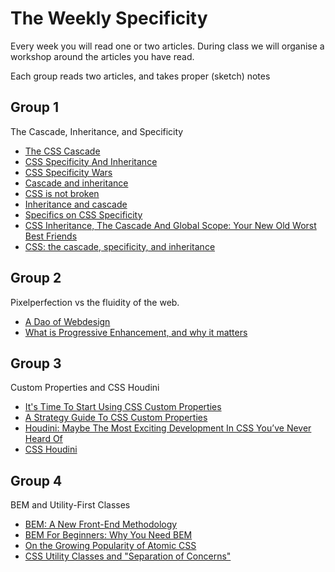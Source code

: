 # The Weekly Specificity

Every week you will read one or two articles. During class we will organise a workshop around the articles you have read.

Each group reads two articles, and takes proper (sketch) notes

## Group 1

The Cascade, Inheritance, and Specificity

- [The CSS Cascade](https://wattenberger.com/blog/css-cascade)
- [CSS Specificity And Inheritance](https://www.smashingmagazine.com/2010/04/css-specificity-and-inheritance/)
- [CSS Specificity Wars](https://stuffandnonsense.co.uk/archives/css_specificity_wars.html)
- [Cascade and inheritance](https://developer.mozilla.org/en-US/docs/Learn/CSS/Introduction_to_CSS/Cascade_and_inheritance)
- [CSS is not broken](https://keithjgrant.com/posts/2017/03/css-is-not-broken/)
- [Inheritance and cascade](https://webplatform.github.io/docs/tutorials/inheritance_and_cascade/)
- [Specifics on CSS Specificity](https://css-tricks.com/specifics-on-css-specificity/)
- [CSS Inheritance, The Cascade And Global Scope: Your New Old Worst Best Friends](https://www.smashingmagazine.com/2016/11/css-inheritance-cascade-global-scope-new-old-worst-best-friends/)
- [CSS: the cascade, specificity, and inheritance](http://nicolasgallagher.com/css-cascade-specificity-inheritance/)


## Group 2

Pixelperfection vs the fluidity of the web.

- [A Dao of Webdesign](https://alistapart.com/article/dao/)
- [What is Progressive Enhancement, and why it matters](https://www.freecodecamp.org/news/what-is-progressive-enhancement-and-why-it-matters-e80c7aaf834a/)

## Group 3 

Custom Properties and CSS Houdini

- [It's Time To Start Using CSS Custom Properties](https://www.smashingmagazine.com/2017/04/start-using-css-custom-properties/)
- [A Strategy Guide To CSS Custom Properties](https://www.smashingmagazine.com/2018/05/css-custom-properties-strategy-guide/)
- [Houdini: Maybe The Most Exciting Development In CSS You’ve Never Heard Of](https://www.smashingmagazine.com/2016/03/houdini-maybe-the-most-exciting-development-in-css-youve-never-heard-of/)
- [CSS Houdini](https://houdini.glitch.me/)

## Group 4

BEM and Utility-First Classes

- [BEM: A New Front-End Methodology](https://www.smashingmagazine.com/2012/04/a-new-front-end-methodology-bem/)
- [BEM For Beginners: Why You Need BEM](https://www.smashingmagazine.com/2018/06/bem-for-beginners/)
- [ On the Growing Popularity of Atomic CSS ](https://css-tricks.com/growing-popularity-atomic-css/)
- [CSS Utility Classes and "Separation of Concerns"](https://adamwathan.me/css-utility-classes-and-separation-of-concerns/)